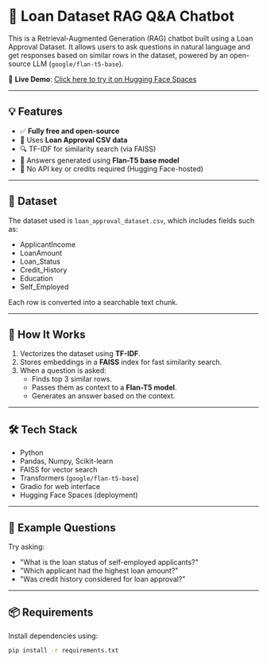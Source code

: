 # 🧠 Loan Dataset RAG Q&A Chatbot

This is a Retrieval-Augmented Generation (RAG) chatbot built using a Loan Approval Dataset. It allows users to ask questions in natural language and get responses based on similar rows in the dataset, powered by an open-source LLM (`google/flan-t5-base`).

🔗 **Live Demo**: [Click here to try it on Hugging Face Spaces](https://huggingface.co/spaces/Anchita2004/loan-rag-chatbot1)

---

## 💡 Features

- ✅ **Fully free and open-source**
- 📄 Uses **Loan Approval CSV data**
- 🔍 TF-IDF for similarity search (via FAISS)
- 🧠 Answers generated using **Flan-T5 base model**
- 🧾 No API key or credits required (Hugging Face-hosted)

---

## 📁 Dataset

The dataset used is `loan_approval_dataset.csv`, which includes fields such as:

- ApplicantIncome
- LoanAmount
- Loan_Status
- Credit_History
- Education
- Self_Employed

Each row is converted into a searchable text chunk.

---

## 🚀 How It Works

1. Vectorizes the dataset using **TF-IDF**.
2. Stores embeddings in a **FAISS** index for fast similarity search.
3. When a question is asked:
   - Finds top 3 similar rows.
   - Passes them as context to a **Flan-T5 model**.
   - Generates an answer based on the context.

---

## 🛠 Tech Stack

- Python
- Pandas, Numpy, Scikit-learn
- FAISS for vector search
- Transformers (`google/flan-t5-base`)
- Gradio for web interface
- Hugging Face Spaces (deployment)

---

## 🧪 Example Questions

Try asking:

- "What is the loan status of self-employed applicants?"
- "Which applicant had the highest loan amount?"
- "Was credit history considered for loan approval?"

---

## 📦 Requirements

Install dependencies using:

```bash
pip install -r requirements.txt
